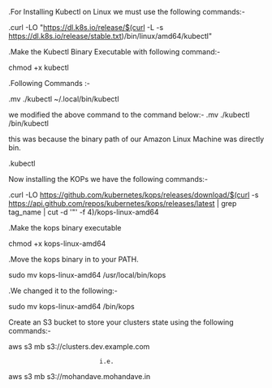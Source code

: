 .For Installing Kubectl on Linux we must use the following commands:-


.curl -LO "https://dl.k8s.io/release/$(curl -L -s https://dl.k8s.io/release/stable.txt)/bin/linux/amd64/kubectl"

.Make the Kubectl Binary Executable with following command:-

chmod +x kubectl

.Following Commands :-
   
.mv ./kubectl ~/.local/bin/kubectl
                                  
we modified the above command to the command below:-
.mv ./kubectl /bin/kubectl

this was because the binary path of our Amazon Linux Machine was directly bin.

.kubectl

Now installing the KOPs we have the following commands:-

.curl -LO https://github.com/kubernetes/kops/releases/download/$(curl -s https://api.github.com/repos/kubernetes/kops/releases/latest | grep tag_name | cut -d '"' -f 4)/kops-linux-amd64

.Make the kops binary executable 

chmod +x kops-linux-amd64

.Move the kops binary in to your PATH. 

sudo mv kops-linux-amd64 /usr/local/bin/kops

.We changed it to the following:-

sudo mv kops-linux-amd64 /bin/kops


Create an S3 bucket to store your clusters state using the following commands:-




aws s3 mb s3://clusters.dev.example.com 

                             i.e.
                             
                             
aws s3 mb s3://mohandave.mohandave.in
